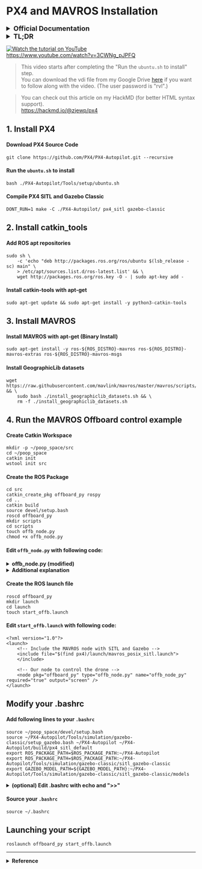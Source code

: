 # PX4 and MAVROS Installation

<details>
    <summary style="font-size: 18px; font-weight: bold;">Official Documentation</summary>

### PX4 Installation

https://docs.px4.io/main/en/dev_setup/dev_env_linux_ubuntu.html

### MAVROS Installation

https://docs.px4.io/main/en/ros/mavros_installation.html

### MAVROS Offboard control example (Python)

https://docs.px4.io/main/en/ros/mavros_offboard_python.html
</details>

<details>
    <summary style="font-size: 18px; font-weight: bold;">TL;DR</summary>

## The extra Steps you need to do
### 1. Install catkin_tools
https://catkin-tools.readthedocs.io/en/latest/installing.html


### 2. Modify .bashrc
https://docs.px4.io/main/en/ros/mavros_offboard_python.html#launching-your-script
將下面幾行放到你的 .bashrc 中，並且 setup.bash 要在 PX4 的四行命令之前，並且後面不能再 source 其他 workspace 的 setup.bash。
```
source ~/<你的工作目錄>/devel/setup.bash
source ~/PX4-Autopilot/Tools/simulation/gazebo-classic/setup_gazebo.bash ~/PX4-Autopilot ~/PX4-Autopilot/build/px4_sitl_default
export ROS_PACKAGE_PATH=$ROS_PACKAGE_PATH:~/PX4-Autopilot
export ROS_PACKAGE_PATH=$ROS_PACKAGE_PATH:~/PX4-Autopilot/Tools/simulation/gazebo-classic/sitl_gazebo-classic
export GAZEBO_PLUGIN_PATH=$GAZEBO_PLUGIN_PATH:/usr/lib/x86_64-linux-gnu/gazebo-11/plugins
```

### 3. 修改 offb_node.py 將 Shebang 移到最上方，並改成 python3

<details>
    <summary>修改後的 offb_node.py</summary>

```python=
#! /usr/bin/env python3
"""
 * File: offb_node.py
 * Stack and tested in Gazebo Classic 9 SITL
"""

import rospy
from geometry_msgs.msg import PoseStamped
from mavros_msgs.msg import State
from mavros_msgs.srv import CommandBool, CommandBoolRequest, SetMode, SetModeRequest

current_state = State()

def state_cb(msg):
    global current_state
    current_state = msg


if __name__ == "__main__":
    rospy.init_node("offb_node_py")

    state_sub = rospy.Subscriber("mavros/state", State, callback = state_cb)

    local_pos_pub = rospy.Publisher("mavros/setpoint_position/local", PoseStamped, queue_size=10)

    rospy.wait_for_service("/mavros/cmd/arming")
    arming_client = rospy.ServiceProxy("mavros/cmd/arming", CommandBool)

    rospy.wait_for_service("/mavros/set_mode")
    set_mode_client = rospy.ServiceProxy("mavros/set_mode", SetMode)


    # Setpoint publishing MUST be faster than 2Hz
    rate = rospy.Rate(20)

    # Wait for Flight Controller connection
    while(not rospy.is_shutdown() and not current_state.connected):
        rate.sleep()

    pose = PoseStamped()

    pose.pose.position.x = 0
    pose.pose.position.y = 0
    pose.pose.position.z = 2

    # Send a few setpoints before starting
    for i in range(100):
        if(rospy.is_shutdown()):
            break

        local_pos_pub.publish(pose)
        rate.sleep()

    offb_set_mode = SetModeRequest()
    offb_set_mode.custom_mode = 'OFFBOARD'

    arm_cmd = CommandBoolRequest()
    arm_cmd.value = True

    last_req = rospy.Time.now()

    while(not rospy.is_shutdown()):
        if(current_state.mode != "OFFBOARD" and (rospy.Time.now() - last_req) > rospy.Duration(5.0)):
            if(set_mode_client.call(offb_set_mode).mode_sent == True):
                rospy.loginfo("OFFBOARD enabled")

            last_req = rospy.Time.now()
        else:
            if(not current_state.armed and (rospy.Time.now() - last_req) > rospy.Duration(5.0)):
                if(arming_client.call(arm_cmd).success == True):
                    rospy.loginfo("Vehicle armed")

                last_req = rospy.Time.now()

        local_pos_pub.publish(pose)

        rate.sleep()
```
    
</details>

官方的說明文件上未將 Shebang 置於程式碼最上方，導致執行時會發生錯誤，且 ubuntu 20.04 版本的 ```python``` 環境變數是未被設定的，應該將 Shebang 裡的 ```python``` 改成 ```python3```。

```#! /usr/bin/env python3``` 

這行指令就是 Shebang，用於指定該檔案的直譯器，可使該程式檔可如同一般的執行檔一樣直接呼叫。

> e.g., 直接在 terminal 打 ```./foo.py```，前面不必加 python。

### 4. Compile PX4 SITL and Gazebo Classic

```
make -C ./PX4-Autopilot/ px4_sitl gazebo-classic
```
</details>


[![Watch the tutorial on YouTube](https://img.youtube.com/vi/3CWNg_pJPFQ/0.jpg)](https://www.youtube.com/watch?v=3CWNg_pJPFQ)  
https://www.youtube.com/watch?v=3CWNg_pJPFQ


> This video starts after completing the "Run the `ubuntu.sh` to install" step.  
You can download the vdi file from my Google Drive [here](https://drive.google.com/file/d/1LMt0zbts0C5hIjb7dVVFDUKfM0ROCESi/view?usp=drive_link) if you want to follow along with the video. (The user password is "rvl".)

> You can check out this article on my HackMD (for better HTML syntax support).  
https://hackmd.io/@zjewp/px4

## 1. Install PX4

#### Download PX4 Source Code

```
git clone https://github.com/PX4/PX4-Autopilot.git --recursive
```

#### Run the `ubuntu.sh` to install

```
bash ./PX4-Autopilot/Tools/setup/ubuntu.sh
```

#### Compile PX4 SITL and Gazebo Classic

```
DONT_RUN=1 make -C ./PX4-Autopilot/ px4_sitl gazebo-classic
```

## 2. Install catkin_tools
#### Add ROS apt repositories
```
sudo sh \
    -c 'echo "deb http://packages.ros.org/ros/ubuntu $(lsb_release -sc) main" \
    > /etc/apt/sources.list.d/ros-latest.list' && \
    wget http://packages.ros.org/ros.key -O - | sudo apt-key add -
```
#### Install catkin-tools with apt-get

```
sudo apt-get update && sudo apt-get install -y python3-catkin-tools
```

## 3. Install MAVROS

#### Install MAVROS with apt-get (Binary Install)
```
sudo apt-get install -y ros-${ROS_DISTRO}-mavros ros-${ROS_DISTRO}-mavros-extras ros-${ROS_DISTRO}-mavros-msgs
```

#### Install GeographicLib datasets
```
wget https://raw.githubusercontent.com/mavlink/mavros/master/mavros/scripts/install_geographiclib_datasets.sh && \
    sudo bash ./install_geographiclib_datasets.sh && \
    rm -f ./install_geographiclib_datasets.sh
```

## 4. Run the MAVROS Offboard control example

    
#### Create Catkin Workspace
```
mkdir -p ~/poop_space/src
cd ~/poop_space
catkin init
wstool init src
```

#### Create the ROS Package
```
cd src
catkin_create_pkg offboard_py rospy
cd ..
catkin build
source devel/setup.bash
roscd offboard_py
mkdir scripts
cd scripts
touch offb_node.py
chmod +x offb_node.py
```
#### Edit `offb_node.py` with following code:
    
<details>
  <summary style="font-weight: bold;">offb_node.py (modified)</summary>
    
```python=
#! /usr/bin/env python3
"""
 * File: offb_node.py
 * Stack and tested in Gazebo Classic 9 SITL
"""

import rospy
from geometry_msgs.msg import PoseStamped
from mavros_msgs.msg import State
from mavros_msgs.srv import CommandBool, CommandBoolRequest, SetMode, SetModeRequest

current_state = State()

def state_cb(msg):
    global current_state
    current_state = msg


if __name__ == "__main__":
    rospy.init_node("offb_node_py")

    state_sub = rospy.Subscriber("mavros/state", State, callback = state_cb)

    local_pos_pub = rospy.Publisher("mavros/setpoint_position/local", PoseStamped, queue_size=10)

    rospy.wait_for_service("/mavros/cmd/arming")
    arming_client = rospy.ServiceProxy("mavros/cmd/arming", CommandBool)

    rospy.wait_for_service("/mavros/set_mode")
    set_mode_client = rospy.ServiceProxy("mavros/set_mode", SetMode)


    # Setpoint publishing MUST be faster than 2Hz
    rate = rospy.Rate(20)

    # Wait for Flight Controller connection
    while(not rospy.is_shutdown() and not current_state.connected):
        rate.sleep()

    pose = PoseStamped()

    pose.pose.position.x = 0
    pose.pose.position.y = 0
    pose.pose.position.z = 2

    # Send a few setpoints before starting
    for i in range(100):
        if(rospy.is_shutdown()):
            break

        local_pos_pub.publish(pose)
        rate.sleep()

    offb_set_mode = SetModeRequest()
    offb_set_mode.custom_mode = 'OFFBOARD'

    arm_cmd = CommandBoolRequest()
    arm_cmd.value = True

    last_req = rospy.Time.now()

    while(not rospy.is_shutdown()):
        if(current_state.mode != "OFFBOARD" and (rospy.Time.now() - last_req) > rospy.Duration(5.0)):
            if(set_mode_client.call(offb_set_mode).mode_sent == True):
                rospy.loginfo("OFFBOARD enabled")

            last_req = rospy.Time.now()
        else:
            if(not current_state.armed and (rospy.Time.now() - last_req) > rospy.Duration(5.0)):
                if(arming_client.call(arm_cmd).success == True):
                    rospy.loginfo("Vehicle armed")

                last_req = rospy.Time.now()

        local_pos_pub.publish(pose)

        rate.sleep()
```
</details>

<details>
    <summary style="font-weight: bold;">Additional explanation</summary>

官方的說明文件上未將 Shebang 置於程式碼最上方，導致執行時會發生錯誤，且 ubuntu 20.04 版本的 ```python``` 環境變數是未被設定的，應該將 Shebang 裡的 ```python``` 改成 ```python3```。

```#! /usr/bin/env python3``` 

這行指令就是 Shebang，用於指定該檔案的直譯器，可使該程式檔可如同一般的執行檔一樣直接呼叫。

> e.g., 直接在 terminal 打 ```./foo.py```，前面不必加 python。
    
</details>

#### Create the ROS launch file 
```
roscd offboard_py
mkdir launch
cd launch
touch start_offb.launch
```
#### Edit `start_offb.launch` with following code:
```=
<?xml version="1.0"?>
<launch>
	<!-- Include the MAVROS node with SITL and Gazebo -->
	<include file="$(find px4)/launch/mavros_posix_sitl.launch">
	</include>

	<!-- Our node to control the drone -->
	<node pkg="offboard_py" type="offb_node.py" name="offb_node_py" required="true" output="screen" />
</launch>
```

## Modify your .bashrc

#### Add following lines to your `.bashrc`
```=
source ~/poop_space/devel/setup.bash
source ~/PX4-Autopilot/Tools/simulation/gazebo-classic/setup_gazebo.bash ~/PX4-Autopilot ~/PX4-Autopilot/build/px4_sitl_default
export ROS_PACKAGE_PATH=$ROS_PACKAGE_PATH:~/PX4-Autopilot
export ROS_PACKAGE_PATH=$ROS_PACKAGE_PATH:~/PX4-Autopilot/Tools/simulation/gazebo-classic/sitl_gazebo-classic
export GAZEBO_MODEL_PATH=${GAZEBO_MODEL_PATH}:~/PX4-Autopilot/Tools/simulation/gazebo-classic/sitl_gazebo-classic/models
```

<details>
  <summary style="font-weight: bold;">(optional) Edit .bashrc with echo and ">>"</summary>
    
```=
echo -e "source ~/poop_space/devel/setup.bash \n\
    source ~/PX4-Autopilot/Tools/simulation/gazebo-classic/setup_gazebo.bash ~/PX4-Autopilot ~/PX4-Autopilot/build/px4_sitl_default \n\
    export ROS_PACKAGE_PATH=\$ROS_PACKAGE_PATH:~/PX4-Autopilot \n\
    export ROS_PACKAGE_PATH=\$ROS_PACKAGE_PATH:~/PX4-Autopilot/Tools/simulation/gazebo-classic/sitl_gazebo-classic \n\
    export GAZEBO_MODEL_PATH=\${GAZEBO_MODEL_PATH}:~/PX4-Autopilot/Tools/simulation/gazebo-classic/sitl_gazebo-classic/models" \
    >> ~/.bashrc
```
</details>

#### Source your `.bashrc`
    
```
source ~/.bashrc
```

## Launching your script
```
roslaunch offboard_py start_offb.launch
```

---

<details>
  <summary style="font-weight: bold;">Reference</summary>
    
PX4 Installation  
https://docs.px4.io/main/en/dev_setup/dev_env_linux_ubuntu.html

MAVROS Installation  
https://docs.px4.io/main/en/ros/mavros_installation.html

MAVROS Offboard control example (Python)  
https://docs.px4.io/main/en/ros/mavros_offboard_python.html
    
PX4 UAV uses Mavros in Gazebo-classic simulation  
https://github.com/FCWTW/SummerCourse/tree/main/Week%203/HW2/README.md

ERROR: cannot launch node of type [px4/px4]  
https://github.com/PX4/PX4-Autopilot/issues/14762

</details>